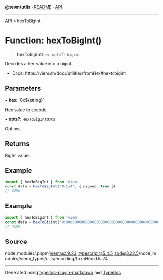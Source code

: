 **@tevm/utils** ∙ [README](../README.md) ∙ [API](../API.md)

***

[API](../API.md) > hexToBigInt

# Function: hexToBigInt()

> **hexToBigInt**(`hex`, `opts`?): `bigint`

Decodes a hex value into a bigint.

- Docs: https://viem.sh/docs/utilities/fromHex#hextobigint

## Parameters

▪ **hex**: \`0x${string}\`

Hex value to decode.

▪ **opts?**: `HexToBigIntOpts`

Options.

## Returns

BigInt value.

## Example

```ts
import { hexToBigInt } from 'viem'
const data = hexToBigInt('0x1a4', { signed: true })
// 420n
```

## Example

```ts
import { hexToBigInt } from 'viem'
const data = hexToBigInt('0x00000000000000000000000000000000000000000000000000000000000001a4', { size: 32 })
// 420n
```

## Source

node\_modules/.pnpm/viem@2.9.23\_typescript@5.4.5\_zod@3.22.5/node\_modules/viem/\_types/utils/encoding/fromHex.d.ts:74

***
Generated using [typedoc-plugin-markdown](https://www.npmjs.com/package/typedoc-plugin-markdown) and [TypeDoc](https://typedoc.org/)

